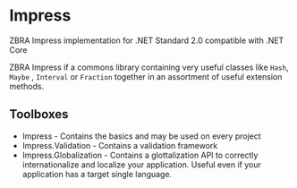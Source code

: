 # Impress
ZBRA Impress implementation for .NET Standard 2.0 compatible with .NET Core

ZBRA Impress if a commons library containing very useful classes like `Hash`, `Maybe` , `Interval` or `Fraction` together in an assortment of useful extension methods.

## Toolboxes

* Impress - Contains the basics and may be used on every project
* Impress.Validation - Contains a validation framework 
* Impress.Globalization - Contains a glottalization API to correctly  internationalize and localize your application. Useful even if your application has a target single language.
